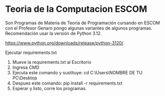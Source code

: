 # Teoria de la Computacion ESCOM
Son Programas de Materia de Teoría de Programación cursando en ESCOM con el Profesor Genaro pongo algunas variantes de algunos programas. Recomendación usar la versión de Python 3.12.

https://www.python.org/downloads/release/python-3120/

Ejecutar requirements.txt
1. Mueve la requirements.txt al Escritorio
2. Ingresa CMD 
3. Ejecuta este comando y sustituye: cd C:\Users\NOMBRE DE TU PC\Desktop
4. Despues este comando: pip install -r requirements.txt
5. Esperar y listo, corre los programas.
